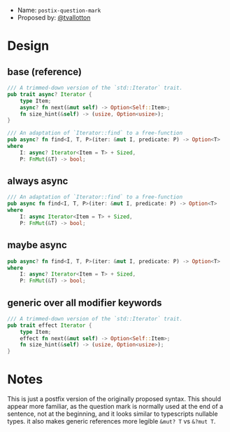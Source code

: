 - Name: `postix-question-mark`
- Proposed by: [@tvallotton](https://github.com/tvallotton)

# Design

## base (reference)

<!-- This is the snippet which is being translated to various scenarios we're
translating from. Please keep this as-is, so we can reference it later.-->

```rust
/// A trimmed-down version of the `std::Iterator` trait.
pub trait async? Iterator {
    type Item;
    async? fn next(&mut self) -> Option<Self::Item>;
    fn size_hint(&self) -> (usize, Option<usize>);
}

/// An adaptation of `Iterator::find` to a free-function
pub async? fn find<I, T, P>(iter: &mut I, predicate: P) -> Option<T>
where
    I: async? Iterator<Item = T> + Sized,
    P: FnMut(&T) -> bool;
```

## always async

<!-- A variant where all items are always `async` -->

```rust
/// An adaptation of `Iterator::find` to a free-function
pub async fn find<I, T, P>(iter: &mut I, predicate: P) -> Option<T>
where
    I: async Iterator<Item = T> + Sized,
    P: FnMut(&T) -> bool;
```

## maybe async

<!-- A variant where all items are generic over `async` -->

```rust
pub async? fn find<I, T, P>(iter: &mut I, predicate: P) -> Option<T>
where
    I: async? Iterator<Item = T> + Sized,
    P: FnMut(&T) -> bool;
```

## generic over all modifier keywords

<!-- A variant where all items are generic over all modifier keywords (e.g.
`async`, `const`, `gen`, etc.) -->

```rust
/// A trimmed-down version of the `std::Iterator` trait.
pub trait effect Iterator {
    type Item;
    effect fn next(&mut self) -> Option<Self::Item>;
    fn size_hint(&self) -> (usize, Option<usize>);
}
```

# Notes

This is just a postfix version of the originally proposed syntax.
This should appear more familiar, as the question mark is normally used at the end of a 
sentence, not at the beginning, and it looks similar to typescripts nullable types. 
it also makes generic references more legible `&mut? T` vs `&?mut T`. 

